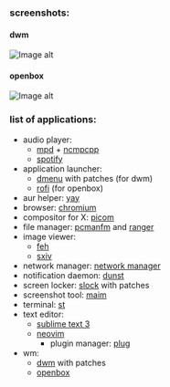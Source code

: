 ### screenshots:

#### dwm
![Image alt](https://raw.githubusercontent.com/sadparadiseinhell/dotfiles/master/images/dracula_dark_bg_scrot.png)

#### openbox
![Image alt](https://raw.githubusercontent.com/sadparadiseinhell/dotfiles/master/images/openboxscrot.png)

### list of applications:

* audio player:
  - [mpd](https://www.musicpd.org/) + [ncmpcpp](https://rybczak.net/ncmpcpp/)
  - [spotify](https://www.spotify.com/us/download/linux)
* application launcher:
  - [dmenu](https://tools.suckless.org/dmenu/) with patches (for dwm)
  - [rofi](https://github.com/davatorium/rofi) (for openbox)
* aur helper: [yay](https://github.com/Jguer/yay)
* browser: [chromium](https://www.chromium.org/)
* compositor for X: [picom](https://github.com/yshui/picom)
* file manager: [pcmanfm](https://wiki.lxde.org/en/PCManFM) and [ranger](https://ranger.github.io/)
* image viewer:
  - [feh](https://feh.finalrewind.org/)
  - [sxiv](https://github.com/muennich/sxiv)
* network manager: [network manager](https://wiki.gnome.org/Projects/NetworkManager/)
* notification daemon: [dunst](https://dunst-project.org/)
* screen locker: [slock](https://tools.suckless.org/slock/) with patches
* screenshot tool: [maim](https://github.com/naelstrof/maim)
* terminal: [st](https://st.suckless.org/)
* text editor:
  - [sublime text 3](https://www.sublimetext.com/3)
  - [neovim](https://neovim.io/)
    - plugin manager: [plug](https://github.com/junegunn/vim-plug)
* wm:
  - [dwm](https://dwm.suckless.org/) with patches
  - [openbox](https://github.com/dylanaraps/openbox-patched)
